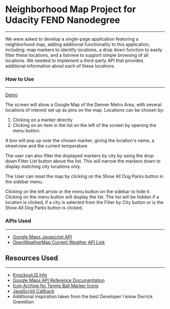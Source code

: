 # Neighborhood Map Project for Udacity FEND Nanodegree
---
We were asked to develop a single-page application featuring a neighborhood map, adding additional functionality to this application, including: map markers to identify locations, a drop down function to easily filter these locations, and a listview to support simple browsing of all locations. We needed to implement a third-party API that provides additional information about each of these locations.

### How to Use
---
[Demo](https://kl319h.github.io/neighborhood-map/)

The screen will show a Google Map of the Denver Metro Area, with several locations of interest set up as pins on the map. Locations can be chosen by:
1. Clicking on a marker directly
2. Clicking on an item in the list on the left of the screen by opening the menu button.

A box will pop up over the chosen marker, giving the location's name, a streetview and the current temperature.

The user can also filter the displayed markers by city by using the drop down Filter List button above the list. This will narrow the markers down to display matching city locations only.

The User can reset the map by clicking on the Show All Dog Parks button in the sidebar menu.

Clicking on the left arrow or the menu button on the sidebar to hide it. Clicking on the menu button will display the list. The list will be hidden if a location is clicked, if a city is selected from the Filter by City button or is the Show All Dog Parks button is clicked.

### APIs Used
---
- [Google Maps Javascript API](https://developers.google.com/maps/documentation/javascript/reference)
- [OpenWeatherMap Current Weather API Link](http://openweathermap.org/current)


## Resources Used
---
 - [KnockoutJS info](http://knockoutjs.com/index.html)
 - [Google Maps API Reference Documentation](https://developers.google.com/maps/documentation/)
 - [Icon Archive for Tennis Ball Marker Icons](http://www.iconarchive.com/show/pixelophilia-icons-by-omercetin/tennis-ball-icon.html)
 - [JavaScript Callback](http://javascriptissexy.com/understand-javascript-callback-functions-and-use-them/)
 - Additional inspiration taken from the best Developer I know Derrick Gremillion
